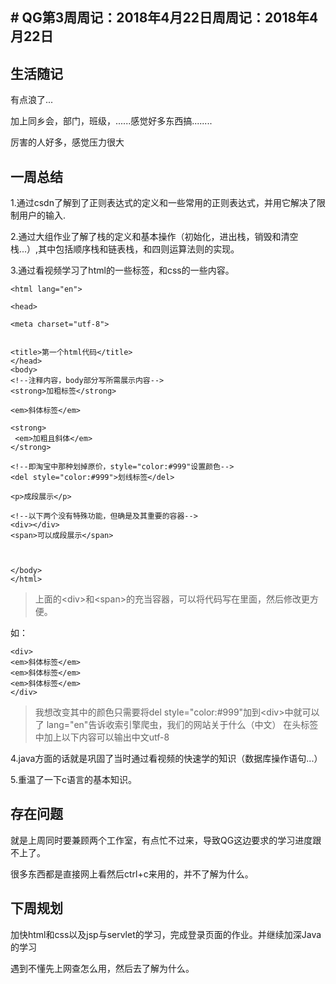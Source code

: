## # QG第3周周记：2018年4月22日周周记：2018年4月22日

## 生活随记
有点浪了...

加上同乡会，部门，班级，......感觉好多东西搞........

厉害的人好多，感觉压力很大

## 一周总结
1.通过csdn了解到了正则表达式的定义和一些常用的正则表达式，并用它解决了限制用户的输入.

2.通过大组作业了解了栈的定义和基本操作（初始化，进出栈，销毁和清空栈...）,其中包括顺序栈和链表栈，和四则运算法则的实现。

3.通过看视频学习了html的一些标签，和css的一些内容。
```
<html lang="en">

<head> 

<meta charset="utf-8">


<title>第一个html代码</title>
</head>
<body>
<!--注释内容，body部分写所需展示内容-->
<strong>加粗标签</strong>

<em>斜体标签</em>

<strong>
 <em>加粗且斜体</em>
</strong>

<!--即淘宝中那种划掉原价，style="color:#999"设置颜色-->
<del style="color:#999">划线标签</del>

<p>成段展示</p>

<!--以下两个没有特殊功能，但确是及其重要的容器-->
<div></div>
<span>可以成段展示</span>



</body>
</html> 
``` 
>上面的&lt;div&gt;和&lt;span&gt;的充当容器，可以将代码写在里面，然后修改更方便。

如：

```
<div>
<em>斜体标签</em>
<em>斜体标签</em>
<em>斜体标签</em>
</div>
```
>我想改变其中的颜色只需要将del style="color:#999"加到&lt;div&gt;中就可以了 
>lang="en"告诉收索引擎爬虫，我们的网站关于什么（中文）
>在头标签中加上以下内容可以输出中文utf-8


4.java方面的话就是巩固了当时通过看视频的快速学的知识（数据库操作语句...）

5.重温了一下c语言的基本知识。






## 存在问题
就是上周同时要兼顾两个工作室，有点忙不过来，导致QG这边要求的学习进度跟不上了。

很多东西都是直接网上看然后ctrl+c来用的，并不了解为什么。






## 下周规划

加快html和css以及jsp与servlet的学习，完成登录页面的作业。并继续加深Java的学习

遇到不懂先上网查怎么用，然后去了解为什么。




